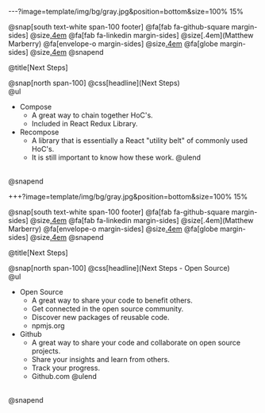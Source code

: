 ---?image=template/img/bg/gray.jpg&position=bottom&size=100% 15%

@snap[south text-white span-100 footer]
@fa[fab fa-github-square margin-sides]
@size[.4em](marberrym)
@fa[fab fa-linkedin margin-sides]
@size[.4em](Matthew Marberry)
@fa[envelope-o margin-sides]
@size[.4em](marberrym@gmail.com)
@fa[globe margin-sides]
@size[.4em](matthew-marberry.com)
@snapend

@title[Next Steps]

@snap[north span-100]
@css[headline](Next Steps)
<br>
@ul
- Compose
    - A great way to chain together HoC's.
    - Included in React Redux Library.
- Recompose
    - A library that is essentially a React "utility belt" of commonly used HoC's.
    - It is still important to know how these work.
@ulend
<br>
@snapend

+++?image=template/img/bg/gray.jpg&position=bottom&size=100% 15%

@snap[south text-white span-100 footer]
@fa[fab fa-github-square margin-sides]
@size[.4em](marberrym)
@fa[fab fa-linkedin margin-sides]
@size[.4em](Matthew Marberry)
@fa[envelope-o margin-sides]
@size[.4em](marberrym@gmail.com)
@fa[globe margin-sides]
@size[.4em](matthew-marberry.com)
@snapend

@title[Next Steps]

@snap[north span-100]
@css[headline](Next Steps - Open Source)
<br>
@ul
- Open Source
    - A great way to share your code to benefit others.
    - Get connected in the open source community.
    - Discover new packages of reusable code.
    - npmjs.org
- Github
    - A great way to share your code and collaborate on open source projects.
    - Share your insights and learn from others.
    - Track your progress.
    - Github.com
@ulend
<br>
@snapend